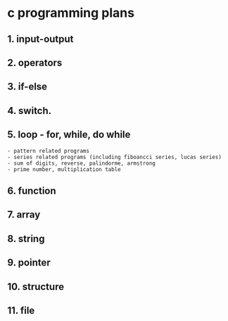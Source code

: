 # c programming plans

## 1. input-output
## 2. operators
## 3. if-else
## 4. switch. 
## 5. loop - for, while, do while
    - pattern related programs
    - series related programs (including fiboancci series, lucas series)
    - sum of digits, reverse, palindorme, armstrong
    - prime number, multiplication table
## 6. function
## 7. array
## 8. string
## 9. pointer
## 10. structure
## 11. file